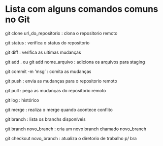# Lista com alguns comandos comuns no Git

git clone url_do_repositorio : clona o repositorio remoto

git status : verifica o status do repositorio

git diff : verifica as ultimas mudanças

git add . ou git add nome_arquivo : adiciona os arquivos para staging

git commit -m ‘msg’ : comita as mudanças

git push : envia as mudanças para o repositorio remoto

git pull : pega as mudanças do repositorio remoto

git log : histórico

git merge : realiza o merge quando acontece conflito

git branch : lista os branchs disponíveis

git branch novo_branch : cria um novo branch chamado novo_branch

git checkout novo_branch : atualiza o diretorio de trabalho p/ bra

